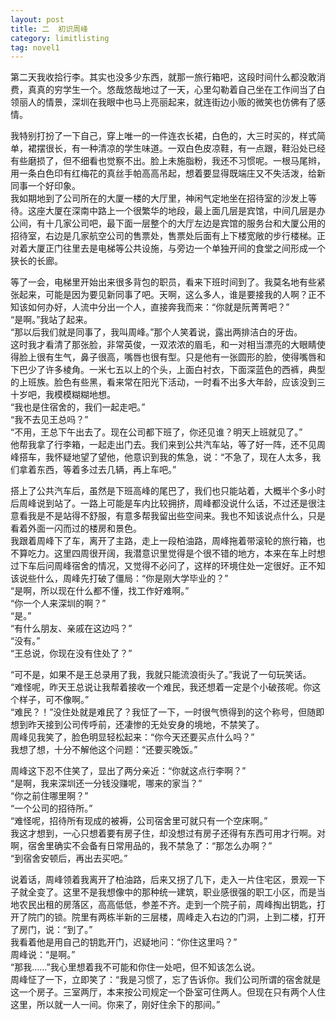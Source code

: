 ```yaml
---
layout: post
title: 二  初识周峰
category: limitlisting
tag: novel1
---
```


第二天我收拾行李。其实也没多少东西，就那一旅行箱吧，这段时间什么都没敢消费，真真的穷学生一个。悠哉悠哉地过了一天，心里勾勒着自己坐在工作间当了白领丽人的情景，深圳在我眼中也马上亮丽起来，就连街边小贩的微笑也仿佛有了感情。

我特别打扮了一下自己，穿上唯一的一件连衣长裙，白色的，大三时买的，样式简单，裙摆很长，有一种清凉的学生味道。一双白色皮凉鞋，有一点跟，鞋沿处已经有些磨损了，但不细看也觉察不出。脸上未施脂粉，我还不习惯呢。一根马尾辫，用一条白色印有红梅花的真丝手帕高高吊起，想着要显得既端庄又不失活泼，给新同事一个好印象。<br />
我如期地到了公司所在的大厦一楼的大厅里，神闲气定地坐在招待室的沙发上等待。这座大厦在深南中路上一个很繁华的地段，最上面几层是宾馆，中间几层是办公间，有十几家公司吧，最下面一层整个的大厅左边是宾馆的服务台和大厦公用的招待室，右边是几家航空公司的售票处，售票处后面有上下楼宽敞的步行楼梯。正对着大厦正门往里去是电梯等公共设施，与旁边一个单独开间的食堂之间形成一个狭长的长廊。

等了一会，电梯里开始出来很多背包的职员，看来下班时间到了。我莫名地有些紧张起来，可能是因为要见新同事了吧。天啊，这么多人，谁是要接我的人啊？正不知该如何办好，人流中分出一个人，直接奔我而来：“你就是阮菁菁吧？”<br />
“是啊。”我站了起来。<br />
“那以后我们就是同事了，我叫周峰。”那个人笑着说，露出两排洁白的牙齿。<br />
这时我才看清了那张脸，非常英俊，一双浓浓的眉毛，和一对相当漂亮的大眼睛使得脸上很有生气，鼻子很高，嘴唇也很有型。只是他有一张圆形的脸，使得嘴唇和下巴少了许多棱角。一米七五以上的个头，上面白衬衣，下面深蓝色的西裤，典型的上班族。脸色有些黑，看来常在阳光下活动，一时看不出多大年龄，应该没到三十岁吧，我模模糊糊地想。<br />
“我也是住宿舍的，我们一起走吧。”<br />
“我不去见王总吗？”<br />
“不用，王总下午出去了。现在公司都下班了，你还见谁？明天上班就见了。”<br />
他帮我拿了行李箱，一起走出门去。我们来到公共汽车站，等了好一阵，还不见周峰搭车，我怀疑地望了望他，他意识到我的焦急，说：“不急了，现在人太多，我们拿着东西，等着多过去几辆，再上车吧。”

搭上了公共汽车后，虽然是下班高峰的尾巴了，我们也只能站着，大概半个多小时后周峰说到站了。一路上可能是车内比较拥挤，周峰都没说什么话，不过还是很注意看我是不是站得不舒服，有意多帮我留出些空间来。我也不知该说点什么，只是看着外面一闪而过的楼房和景色。<br />
我跟着周峰下了车，离开了主路，走上一段柏油路，周峰拖着带滚轮的旅行箱，也不算吃力。这里四周很开阔，我潜意识里觉得是个很不错的地方，本来在车上时想过下车后问周峰宿舍的情况，又觉得不必问了，这样的环境住处一定很好。正不知该说些什么，周峰先打破了僵局：“你是刚大学毕业的？”<br />
“是啊，所以现在什么都不懂，找工作好难啊。”<br />
“你一个人来深圳的啊？”<br />
“是。”<br />
“有什么朋友、亲戚在这边吗？”<br />
“没有。”<br />
“王总说，你现在没有住处了？”

“可不是，如果不是王总录用了我，我就只能流浪街头了。”我说了一句玩笑话。<br />
“难怪呢，昨天王总说让我帮着接收一个难民，我还想着一定是个小破孩呢。你这个样子，可不像啊。”<br />
“难民？！”没住处就是难民了？我怔了一下，一时很气愤得到的这个称号，但随即想到昨天接到公司传呼前，还凄惨的无处安身的境地，不禁笑了。<br />
周峰见我笑了，脸色明显轻松起来：“你今天还要买点什么吗？”<br />
我想了想，十分不解他这个问题：“还要买晚饭。”

周峰这下忍不住笑了，显出了两分亲近：“你就这点行李啊？”<br />
“是啊，我来深圳还一分钱没赚呢，哪来的家当？”<br />
“你之前住哪里啊？”<br />
“一个公司的招待所。”<br />
“难怪呢，招待所有现成的被褥，公司宿舍里可就只有一个空床啊。”<br />
我这才想到，一心只想着要有房子住，却没想过有房子还得有东西可用才行啊。对啊，宿舍里确实不会备有日常用品的，我不禁急了：“那怎么办啊？”<br />
“到宿舍安顿后，再出去买吧。”

说着话，周峰领着我离开了柏油路，后来又拐了几下，走入一片住宅区，景观一下子就全变了。这里不是我想像中的那种统一建筑，职业感很强的职工小区，而是当地农民出租的房落区，高高低低，参差不齐。走到一个院子前，周峰掏出钥匙，打开了院门的锁。院里有两栋半新的三层楼，周峰走入右边的门洞，上到二楼，打开了房门，说：“到了。”<br />
我看着他是用自己的钥匙开门，迟疑地问：“你住这里吗？”<br />
周峰说：“是啊。”<br />
“那我……”我心里想着我不可能和你住一处吧，但不知该怎么说。<br />
周峰怔了一下，立即笑了：“我是习惯了，忘了告诉你。我们公司所谓的宿舍就是这一个房子。三室两厅，本来按公司规定一个卧室可住两人。但现在只有两个人住这里，所以就一人一间。你来了，刚好住余下的那间。”
